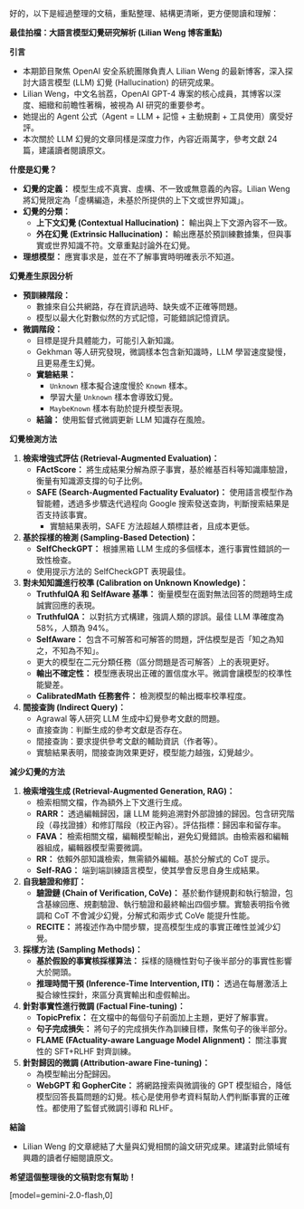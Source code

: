 好的，以下是經過整理的文稿，重點整理、結構更清晰，更方便閱讀和理解：

**最佳拍檔：大語言模型幻覺研究解析 (Lilian Weng 博客重點)**

**引言**

*   本期節目聚焦 OpenAI 安全系統團隊負責人 Lilian Weng 的最新博客，深入探討大語言模型 (LLM) 幻覺 (Hallucination) 的研究成果。
*   Lilian Weng，中文名翁荔，OpenAI GPT-4 專案的核心成員，其博客以深度、細緻和前瞻性著稱，被視為 AI 研究的重要參考。
*   她提出的 Agent 公式（Agent = LLM + 記憶 + 主動規劃 + 工具使用）廣受好評。
*   本次關於 LLM 幻覺的文章同樣是深度力作，內容近兩萬字，參考文獻 24 篇，建議讀者閱讀原文。

**什麼是幻覺？**

*   **幻覺的定義：** 模型生成不真實、虛構、不一致或無意義的內容。Lilian Weng 將幻覺限定為「虛構編造，未基於所提供的上下文或世界知識」。
*   **幻覺的分類：**
    *   **上下文幻覺 (Contextual Hallucination)：** 輸出與上下文源內容不一致。
    *   **外在幻覺 (Extrinsic Hallucination)：** 輸出應基於預訓練數據集，但與事實或世界知識不符。文章重點討論外在幻覺。
*   **理想模型：** 應實事求是，並在不了解事實時明確表示不知道。

**幻覺產生原因分析**

*   **預訓練階段：**
    *   數據來自公共網路，存在資訊過時、缺失或不正確等問題。
    *   模型以最大化對數似然的方式記憶，可能錯誤記憶資訊。
*   **微調階段：**
    *   目標是提升具體能力，可能引入新知識。
    *   Gekhman 等人研究發現，微調樣本包含新知識時，LLM 學習速度變慢，且更易產生幻覺。
    *   **實驗結果：**
        *   `Unknown` 樣本擬合速度慢於 `Known` 樣本。
        *   學習大量 `Unknown` 樣本會導致幻覺。
        *   `MaybeKnown` 樣本有助於提升模型表現。
    *   **結論：** 使用監督式微調更新 LLM 知識存在風險。

**幻覺檢測方法**

1.  **檢索增強式評估 (Retrieval-Augmented Evaluation)：**
    *   **FActScore：** 將生成結果分解為原子事實，基於維基百科等知識庫驗證，衡量有知識源支撐的句子比例。
    *   **SAFE (Search-Augmented Factuality Evaluator)：** 使用語言模型作為智能體，透過多步驟迭代過程向 Google 搜索發送查詢，判斷搜索結果是否支持該事實。
        *   實驗結果表明，SAFE 方法超越人類標註者，且成本更低。
2.  **基於採樣的檢測 (Sampling-Based Detection)：**
    *   **SelfCheckGPT：** 根據黑箱 LLM 生成的多個樣本，進行事實性錯誤的一致性檢查。
    *   使用提示方法的 SelfCheckGPT 表現最佳。
3.  **對未知知識進行校準 (Calibration on Unknown Knowledge)：**
    *   **TruthfulQA 和 SelfAware 基準：** 衡量模型在面對無法回答的問題時生成誠實回應的表現。
    *   **TruthfulQA：** 以對抗方式構建，強調人類的謬誤。最佳 LLM 準確度為 58%，人類為 94%。
    *   **SelfAware：** 包含不可解答和可解答的問題，評估模型是否「知之為知之，不知為不知」。
    *   更大的模型在二元分類任務（區分問題是否可解答）上的表現更好。
    *   **輸出不確定性：** 模型應表現出正確的置信度水平。微調會讓模型的校準性能變差。
    *   **CalibratedMath 任務套件：** 檢測模型的輸出概率校準程度。
4.  **間接查詢 (Indirect Query)：**
    *   Agrawal 等人研究 LLM 生成中幻覺參考文獻的問題。
    *   直接查詢：判斷生成的參考文獻是否存在。
    *   間接查詢：要求提供參考文獻的輔助資訊（作者等）。
    *   實驗結果表明，間接查詢效果更好，模型能力越強，幻覺越少。

**減少幻覺的方法**

1.  **檢索增強生成 (Retrieval-Augmented Generation, RAG)：**
    *   檢索相關文檔，作為額外上下文進行生成。
    *   **RARR：** 透過編輯歸因，讓 LLM 能夠追溯對外部證據的歸因。包含研究階段（尋找證據）和修訂階段（校正內容）。評估指標：歸因率和留存率。
    *   **FAVA：** 檢索相關文檔，編輯模型輸出，避免幻覺錯誤。由檢索器和編輯器組成，編輯器模型需要微調。
    *   **RR：** 依賴外部知識檢索，無需額外編輯。基於分解式的 CoT 提示。
    *   **Self-RAG：** 端到端訓練語言模型，使其學會反思自身生成結果。
2.  **自我驗證和修訂：**
    *   **驗證鏈 (Chain of Verification, CoVe)：** 基於動作鏈規劃和執行驗證，包含基線回應、規劃驗證、執行驗證和最終輸出四個步驟。實驗表明指令微調和 CoT 不會減少幻覺，分解式和兩步式 CoVe 能提升性能。
    *   **RECITE：** 將複述作為中間步驟，提高模型生成的事實正確性並減少幻覺。
3.  **採樣方法 (Sampling Methods)：**
    *   **基於假設的事實核採樣算法：** 採樣的隨機性對句子後半部分的事實性影響大於開頭。
    *   **推理時間干預 (Inference-Time Intervention, ITI)：** 透過在每層激活上擬合線性探針，來區分真實輸出和虛假輸出。
4.  **針對事實性進行微調 (Factual Fine-tuning)：**
    *   **TopicPrefix：** 在文檔中的每個句子前面加上主題，更好了解事實。
    *   **句子完成損失：** 將句子的完成損失作為訓練目標，聚焦句子的後半部分。
    *   **FLAME (FActuality-aware Language Model Alignment)：** 關注事實性的 SFT+RLHF 對齊訓練。
5.  **針對歸因的微調 (Attribution-aware Fine-tuning)：**
    *   為模型輸出分配歸因。
    *   **WebGPT 和 GopherCite：** 將網路搜索與微調後的 GPT 模型組合，降低模型回答長篇問題的幻覺。核心是使用參考資料幫助人們判斷事實的正確性。都使用了監督式微調引導和 RLHF。

**結論**

*   Lilian Weng 的文章總結了大量與幻覺相關的論文研究成果。建議對此領域有興趣的讀者仔細閱讀原文。

**希望這個整理後的文稿對您有幫助！**

[model=gemini-2.0-flash,0]
